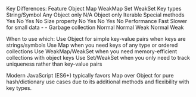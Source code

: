 Key Differences:
Feature Object Map WeakMap Set WeakSet
Key types String/Symbol Any Object only N/A Object only
Iterable Special methods Yes No Yes No
Size property No Yes No Yes No
Performance Fast Slower for small data - -
Garbage collection Normal Normal Weak Normal Weak

When to use which:
Use Object for simple key-value pairs when keys are strings/symbols
Use Map when you need keys of any type or ordered collections
Use WeakMap/WeakSet when you need memory-efficient collections with object keys
Use Set/WeakSet when you only need to track uniqueness rather than key-value pairs

Modern JavaScript (ES6+) typically favors Map over Object for pure hash/dictionary use cases due to its additional methods and flexibility with key types.
